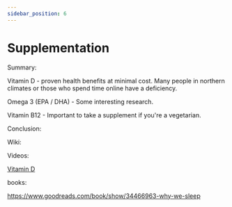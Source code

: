 ```yaml
---
sidebar_position: 6
---
```


# Supplementation

Summary: 

Vitamin D - proven health benefits at minimal cost. Many people in northern climates 
or those who spend time online have a deficiency.

Omega 3 (EPA / DHA) - Some interesting research.

Vitamin B12 - Important to take a supplement if you're a vegetarian.


Conclusion:



Wiki:

Videos:

[Vitamin D](https://www.youtube.com/watch?v=tBSfIckPV44)



books:

https://www.goodreads.com/book/show/34466963-why-we-sleep

